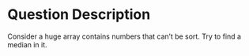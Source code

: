 # Question Description

Consider a huge array contains numbers that can’t be sort. Try to find a median in it.
